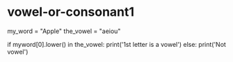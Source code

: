 # vowel-or-consonant1
my_word = "Apple"
the_vowel = "aeiou"

if myword[0].lower() in the_vowel:
    print('1st letter is a vowel')
else:
    print('Not vowel')
